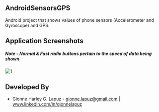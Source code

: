 ## AndroidSensorsGPS
Android project that shows values of phone sensors (Accelerometer and Gyroscope) and GPS.

## Application Screenshots
##### Note - Normal & Fast radio buttons pertain to the speed of data being shown
![1](https://user-images.githubusercontent.com/33053218/32034753-1b1e5392-ba47-11e7-922d-4e5f2f9043f3.jpeg)

## Developed By
- Gionne Harley G. Lapuz - gionne.lapuz@gmail.com | www.linkedin.com/in/gionnelapuz

